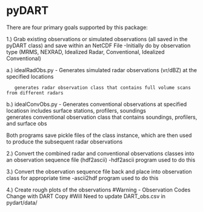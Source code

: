 # pyDART

There are four primary goals supported by this package:

1.) Grab existing observations or simulated observations (all saved in the pyDART class) and save within an NetCDF File 
   -Initially do by observation type (MRMS, NEXRAD, Idealized Radar,  Conventional, Idealized Conventional)

   a.) idealRadObs.py - Generates simulated radar observations (vr/dBZ) at the specified locations

       generates radar observation class that contains full volume scans from different radars
   b.) idealConvObs.py - Generates conventional observations at specified locatiosn
   			 includes surface stations, profilers, soundings  
       generates conventional observation class that contains soundings, profilers, and surface obs

   Both programs save pickle files of the class instance, which are then used to produce the subsequent radar observations

2.) Convert the combined radar and conventional observations classes into an observation sequence file (hdf2ascii)
   -hdf2ascii program used to do this

3.) Convert the observation sequence file back and place into observation class for appropriate time 
   -ascii2hdf program used to do this

4.) Create rough plots of the observations
#Warning - Observation Codes Change with DART Copy
#Will Need to update DART_obs.csv in pydart/data/
